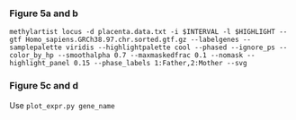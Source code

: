 ### Figure 5a and b

```
methylartist locus -d placenta.data.txt -i $INTERVAL -l $HIGHLIGHT --gtf Homo_sapiens.GRCh38.97.chr.sorted.gtf.gz --labelgenes --samplepalette viridis --highlightpalette cool --phased --ignore_ps --color_by_hp --smoothalpha 0.7 --maxmaskedfrac 0.1 --nomask --highlight_panel 0.15 --phase_labels 1:Father,2:Mother --svg
```

### Figure 5c and d

Use `plot_expr.py gene_name`
